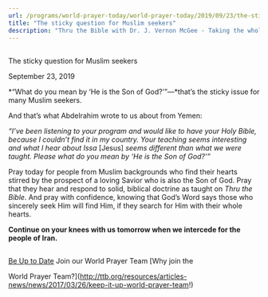 ```yaml
---
url: /programs/world-prayer-today/world-prayer-today/2019/09/23/the-sticky-question-for-muslim-seekers
title: "The sticky question for Muslim seekers"
description: "Thru the Bible with Dr. J. Vernon McGee - Taking the whole Word to the whole world"
---
```







## 
 The sticky question for Muslim seekers


September 23, 2019




*“What do you mean by ‘He is the Son of God?’”—*that’s the sticky issue for many Muslim seekers. 


And that’s what Abdelrahim wrote to us about from Yemen: 


*“I’ve been listening to your program and would like to have your Holy Bible, because I couldn’t find it in my country. Your teaching seems interesting and what I hear about Issa* [Jesus] *seems different than what we were taught. Please what do you mean by ‘He is the Son of God?’”* 


Pray today for people from Muslim backgrounds who find their hearts stirred by the prospect of a loving Savior who is also the Son of God. Pray that they hear and respond to solid, biblical doctrine as taught on *Thru the Bible*. And pray with confidence, knowing that God’s Word says those who sincerely seek Him will find Him, if they search for Him with their whole hearts. 


**Continue on your knees with us tomorrow when we intercede for the people of Iran.** 







## 




[Be Up to Date](http://feeds.feedburner.com/WorldPrayerToday "World Prayer Today RSS Feed")
Join our World Prayer Team
[Why join the  

World Prayer Team?](http://ttb.org/resources/articles-news/news/2017/03/26/keep-it-up-world-prayer-team!)




